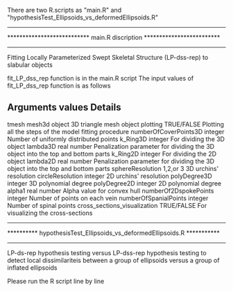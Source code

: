 There are two R.scripts as "main.R" and "hypothesisTest_Ellipsoids_vs_deformedEllipsoids.R"


************************************************************************
*************************** main.R discription *************************
************************************************************************
Fitting Locally Parameterized Swept Skeletal Structure (LP-dss-rep) to slabular objects

fit_LP_dss_rep function is in the main.R script
The input values of fit_LP_dss_rep function is as follows

Arguments                     values               Details
--------------------------------------------------------------------------------------------------------------------------------------------
tmesh                          mesh3d object        3D triangle mesh object
plotting                       TRUE/FALSE           Plotting all the steps of the model fitting procedure
numberOfCoverPoints3D          integer			   Number of uniformly distributed points 
k_Ring3D                       integer              For dividing the 3D object
lambda3D                       real number          Penalization parameter for dividing the 3D object into the top and bottom parts
k_Ring2D                       integer              For dividing the 2D object
lambda2D                       real number          Penalization parameter for dividing the 3D object into the top and bottom parts
sphereResolution               1,2,or 3             3D urchins' resolution
circleResolution               integer              2D urchins' resolution
polyDegree3D                   integer              3D polynomial degree
polyDegree2D                   integer              2D polynomial degree
alpha1                         real number          Alpha value for convex hull
numberOf2DspokePoints          integer              Number of points on each vein
numberOfSpanialPoints          integer              Number of spinal points
cross_sections_visualization   TRUE/FALSE           For visualizing the cross-sections


************************************************************************
********** hypothesisTest_Ellipsoids_vs_deformedEllipsoids.R ***********
************************************************************************
LP-ds-rep hypothesis testing versus LP-dss-rep hypothesis testing to detect local dissimilariteis 
between a group of ellipsoids versus a group of inflated ellipsoids 

Please run the R script line by line
	
	
	
	
	
